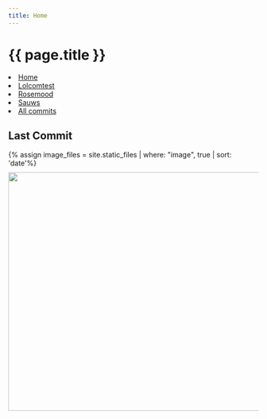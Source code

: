 ```yaml
---
title: Home
---
```


<h1>{{ page.title }}</h1>

<nav>
  <li><a href="{{ site.baseurl }}">Home</a></li>
  <li><a href="{{ site.baseurl }}/lolcomtest.html">Lolcomtest</a></li>
  <li><a href="{{ site.baseurl }}/rosemood.html">Rosemood</a></li>
  <li><a href="{{ site.baseurl }}/sauws.html">Sauws</a></li>
  <li><a href="{{ site.baseurl }}/all.html">All commits</a></li>
</nav>

<section>
  <h2>Last Commit</h2>
  {% assign image_files = site.static_files | where: "image", true | sort: 'date'%}
  <img class="lazy" src="{{ site.baseurl }}/loader.gif" data-src="{{ site.baseurl }}{{ image_files.last.path }}" width="640" height="480" style="margin: 10px auto;">
</section>

<script src="{{ site.baseurl }}/load-images.js"></script>
